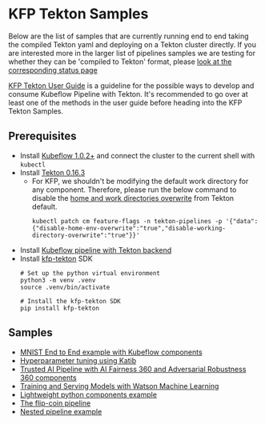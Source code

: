 # KFP Tekton Samples

Below are the list of samples that are currently running end to end taking the compiled Tekton yaml and deploying on a Tekton cluster directly.
If you are interested more in the larger list of pipelines samples we are testing for whether they can be 'compiled to Tekton' format, please [look at the corresponding status page](/sdk/python/tests/README.md)

[KFP Tekton User Guide](/guides/kfp-user-guide) is a guideline for the possible ways to develop and consume Kubeflow Pipeline with Tekton. It's recommended to go over at least one of the methods in the user guide before heading into the KFP Tekton Samples.

## Prerequisites
- Install [Kubeflow 1.0.2+](https://www.kubeflow.org/docs/started/getting-started/) and connect the cluster to the current shell with `kubectl`
- Install [Tekton 0.16.3](https://github.com/tektoncd/pipeline/releases/tag/v0.16.3)
    - For KFP, we shouldn't be modifying the default work directory for any component. Therefore, please run the below command to disable the [home and work directories overwrite](https://github.com/tektoncd/pipeline/blob/master/docs/install.md#customizing-the-pipelines-controller-behavior) from Tekton default.
        ```shell
        kubectl patch cm feature-flags -n tekton-pipelines -p '{"data":{"disable-home-env-overwrite":"true","disable-working-directory-overwrite":"true"}}'
        ```
- Install [Kubeflow pipeline with Tekton backend](/guides/kfp_tekton_install.md)
- Install [kfp-tekton](/sdk/README.md) SDK
    ```
    # Set up the python virtual environment
    python3 -m venv .venv
    source .venv/bin/activate

    # Install the kfp-tekton SDK
    pip install kfp-tekton
    ```

## Samples

+ [MNIST End to End example with Kubeflow components](/samples/e2e-mnist)
+ [Hyperparameter tuning using Katib](/samples/katib)
+ [Trusted AI Pipeline with AI Fairness 360 and Adversarial Robustness 360 components](/samples/trusted-ai)
+ [Training and Serving Models with Watson Machine Learning](/samples/watson-train-serve#training-and-serving-models-with-watson-machine-learning)
+ [Lightweight python components example](/samples/lightweight-component)
+ [The flip-coin pipeline](/samples/flip-coin)
+ [Nested pipeline example](/samples/nested-pipeline)
